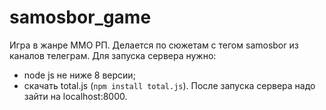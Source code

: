 # samosbor_game
Игра в жанре ММО РП. Делается по сюжетам с тегом samosbor из каналов телеграм.
Для запуска сервера нужно:
  - node js не ниже 8 версии;
  - скачать total.js (`npm install total.js`).
После запуска сервера надо зайти на localhost:8000. 
